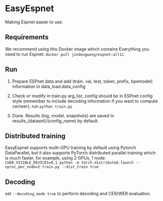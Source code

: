 # EasyEspnet

Making Espnet easier to use.

## Requirements

We recommend using this Docker image which contains Everything you need to run Espnet: `docker pull jindongwang/espnet:all11`


## Run

1. Prepare ESPnet data and add (train. val, test, token, prefix, bpemodel) information in data_load.data_config

2. Check or modify in train.py arg_list, config should be in ESPnet config style (remember to include decoding information if you want to compute cer/wer), run `python train.py`

3. Done. Results (log, model, snapshots) are saved in results_(dataset)/(config_name) by default.


## Distributed training
EasyEspnet supports multi-GPU training by default using Pytorch DataParallel, but it also supports PyTorch distributed parallel training which is much faster, for example, using 2 GPUs, 1 node: `CUDA_VISIBLE_DEVICES=0,1 python -m torch.distributed.launch --nproc_per_node=2 train.py --dist_train true`

## Decoding
set `--decoding_mode true` to perform decoding and CER/WER evaluation.
